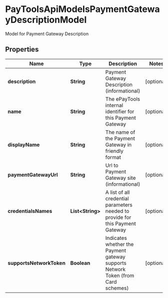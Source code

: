

# PayToolsApiModelsPaymentGatewayDescriptionModel

Model for Payment Gateway Description

## Properties

| Name | Type | Description | Notes |
|------------ | ------------- | ------------- | -------------|
|**description** | **String** | Payment Gateway Description (informational) |  [optional] |
|**name** | **String** | The ePayTools internal identifier for this Payment Gateway |  [optional] |
|**displayName** | **String** | The name of the Payment Gateway in friendly format |  [optional] |
|**paymentGatewayUrl** | **String** | Url to Payment Gateway site (informational) |  [optional] |
|**credentialsNames** | **List&lt;String&gt;** | A list of all credential parameters needed to provide for this Payment Gateway |  [optional] |
|**supportsNetworkToken** | **Boolean** | Indicates whether the Payment gateway supports Network Token (from Card schemes) |  [optional] |



